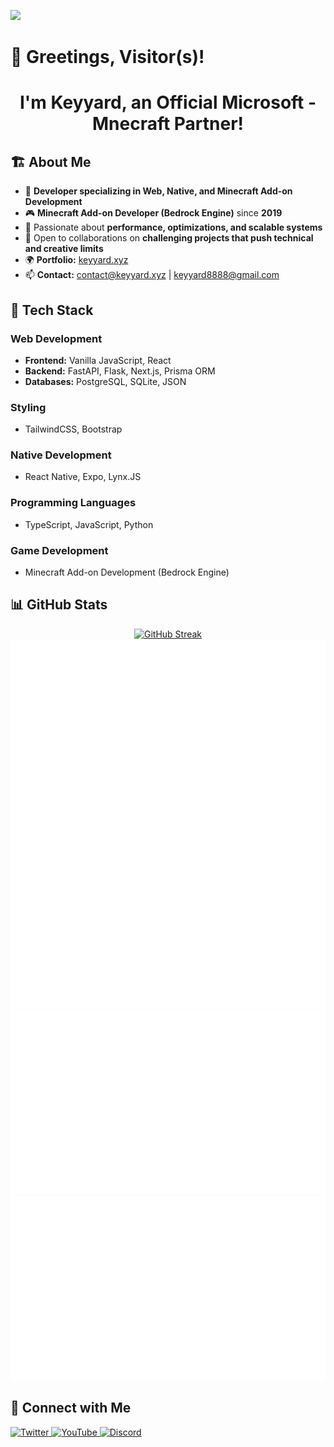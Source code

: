 ![](https://komarev.com/ghpvc/?username=keyyard)

# 👋 Greetings, Visitor(s)!

<h1 align="center">I'm Keyyard, an Official Microsoft - Mnecraft Partner!</h1>

## 🏗 About Me
- 🔨 **Developer specializing in Web, Native, and Minecraft Add-on Development**  
- 🎮 **Minecraft Add-on Developer (Bedrock Engine)** since **2019**  
- 🚀 Passionate about **performance, optimizations, and scalable systems**  
- 🤝 Open to collaborations on **challenging projects that push technical and creative limits**  
- 🌍 **Portfolio:** [keyyard.xyz](https://keyyard.xyz)  
- 📫 **Contact:** contact@keyyard.xyz | keyyard8888@gmail.com

## 🚀 Tech Stack  
### **Web Development**  
- **Frontend:** Vanilla JavaScript, React  
- **Backend:** FastAPI, Flask, Next.js, Prisma ORM  
- **Databases:** PostgreSQL, SQLite, JSON  

### **Styling**  
- TailwindCSS, Bootstrap  

### **Native Development**  
- React Native, Expo, Lynx.JS  

### **Programming Languages**  
- TypeScript, JavaScript, Python  

### **Game Development**  
- Minecraft Add-on Development (Bedrock Engine)  

## 📊 GitHub Stats  
<div align="center">
<a href="https://git.io/streak-stats"><img src="https://streak-stats.demolab.com?user=keyyard&theme=transparent" alt="GitHub Streak" /></a>
  <br />
  <img src="https://raw.githubusercontent.com/keyyard/github-stats/master/generated/overview.svg#gh-dark-mode-only" />
  <img src="https://raw.githubusercontent.com/keyyard/github-stats/master/generated/overview.svg#gh-light-mode-only" />
  <br />
  <img src="https://raw.githubusercontent.com/keyyard/github-stats/master/generated/languages.svg#gh-dark-mode-only" />
  <img src="https://raw.githubusercontent.com/keyyard/github-stats/master/generated/languages.svg#gh-light-mode-only" />
</div>

## 🔗 Connect with Me  
<p align="left">
  <a href="https://x/keyyard" target="_blank">
    <img src="https://img.shields.io/badge/Twitter-1da1f2?logo=twitter&logoColor=white&style=for-the-badge" alt="Twitter" />
  </a>
  <a href="https://www.youtube.com/c/keyyard" target="_blank">
    <img src="https://img.shields.io/badge/YouTube-ff0000?logo=youtube&logoColor=white&style=for-the-badge" alt="YouTube" />
  </a>
  <a href="https://discord.gg/s2VfQr69uz" target="_blank">
    <img src="https://img.shields.io/badge/Discord-5865F2?logo=discord&logoColor=white&style=for-the-badge" alt="Discord" />
  </a>
</p>
